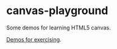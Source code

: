 # canvas-playground
Some demos for learning HTML5 canvas.

[Demos for exercising](https://github.com/chenwangji/canvas-demo).
